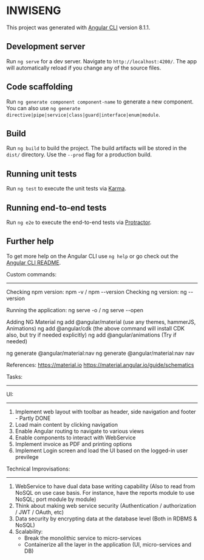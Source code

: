 # INWISENG

This project was generated with [Angular CLI](https://github.com/angular/angular-cli) version 8.1.1.

## Development server

Run `ng serve` for a dev server. Navigate to `http://localhost:4200/`. The app will automatically reload if you change any of the source files.

## Code scaffolding

Run `ng generate component component-name` to generate a new component. You can also use `ng generate directive|pipe|service|class|guard|interface|enum|module`.

## Build

Run `ng build` to build the project. The build artifacts will be stored in the `dist/` directory. Use the `--prod` flag for a production build.

## Running unit tests

Run `ng test` to execute the unit tests via [Karma](https://karma-runner.github.io).

## Running end-to-end tests

Run `ng e2e` to execute the end-to-end tests via [Protractor](http://www.protractortest.org/).

## Further help

To get more help on the Angular CLI use `ng help` or go check out the [Angular CLI README](https://github.com/angular/angular-cli/blob/master/README.md).


Custom commands:
*****************
Checking npm version: npm -v / npm --version
Checking ng version: ng --version


Running the application: ng serve -o / ng serve --open




Adding NG Material
ng add @angular/material (use any themes, hammerJS, Animations)
ng add @angular/cdk (the above command will install CDK also, but try if needed explicitly)
ng add @angular/animations (Try if needed)

ng generate @angular/material:nav <component-name>
ng generate @angular/material:nav nav


References:
https://material.io
https://material.angular.io/guide/schematics


Tasks:
*******

UI:
****
1. Implement web layout with toolbar as header, side navigation and footer - Partly DONE
2. Load main content by clicking navigation
3. Enable Angular routing to navigate to various views
4. Enable components to interact with WebService
5. Implement invoice as PDF and printing options
6. Implement Login screen and load the UI based on the logged-in user previlege


Technical Improvisations:
**************************
1. WebService to have dual data base writing capability (Also to read from NoSQL on use case basis. For instance, have the reports module to use NoSQL; port module by module)
2. Think about making web service security (Authentication / authorization / JWT / OAuth, etc)
3. Data security by encrypting data at the database level (Both in RDBMS & NoSQL)
4. Scalability:
	- Break the monolithic service to micro-services
	- Containerize all the layer in the application (UI, micro-services and DB)